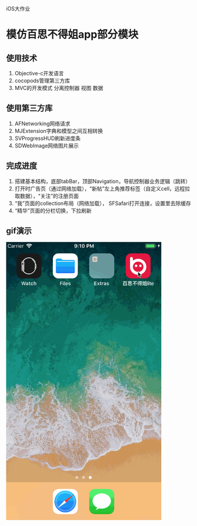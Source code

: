 iOS大作业

# 模仿百思不得姐app部分模块

## 使用技术
1. Objective-c开发语言
2. cocopods管理第三方库
3. MVC的开发模式 分离控制器 视图 数据

## 使用第三方库
1. AFNetworking网络请求
2. MJExtension字典和模型之间互相转换
3. SVProgressHUD刷新进度条
4. SDWebImage网络图片展示

## 完成进度
1. 搭建基本结构，底部tabBar，顶部Navigation，导航控制器业务逻辑（跳转）
2. 打开时广告页（通过网络加载），“新帖”左上角推荐标签（自定义cell，远程拉取数据），“关注”的注册页面
3. “我”页面的collection布局（网络加载）， SFSafari打开连接，设置里去除缓存
4. “精华”页面的分栏切换，下拉刷新

## gif演示
![演示gif](images/demo.gif)
